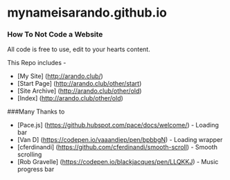 # mynameisarando.github.io
### How To Not Code a Website

All code is free to use, edit to your hearts content.

This Repo includes -

- [My Site] (http://arando.club/)
- [Start Page] (http://arando.club/other/start)
- [Site Archive] (http://arando.club/other/old)
- [Index] (http://arando.club/other/old)

###Many Thanks to

- [Pace.js] (https://github.hubspot.com/pace/docs/welcome/) - Loading bar
- [Van D] (https://codepen.io/vaaandiep/pen/bpbbgN) - Loading wrapper
- [cferdinandi] (https://github.com/cferdinandi/smooth-scroll) - Smooth scrolling
- [Rob Gravelle] (https://codepen.io/blackjacques/pen/LLQKKJ) - Music progress bar